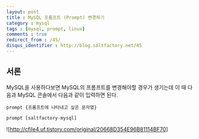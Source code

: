 ```yaml
---
layout: post
title : MySQL 프롬프트 (Prompt) 변경하기
category : mysql
tags : [mysql, prompt, linux]
comments : true
redirect_from : /45/
disqus_identifier : http://blog.saltfactory.net/45
---
```

## 서론
MySQL을 사용하다보면 MySQL의 프롬프트를 변경해야할 경우가 생기는데 이 때 다음과 MySQL 콘솔에서 다음과 같이 입력하면 된다.
<!--more-->

```
prompt {프롬프트에 나타내고 싶은 문자열}
```

```
prompt [saltfactory-mysql]
```

![http://cfile4.uf.tistory.com/original/20668D354E96B81114BF70]
